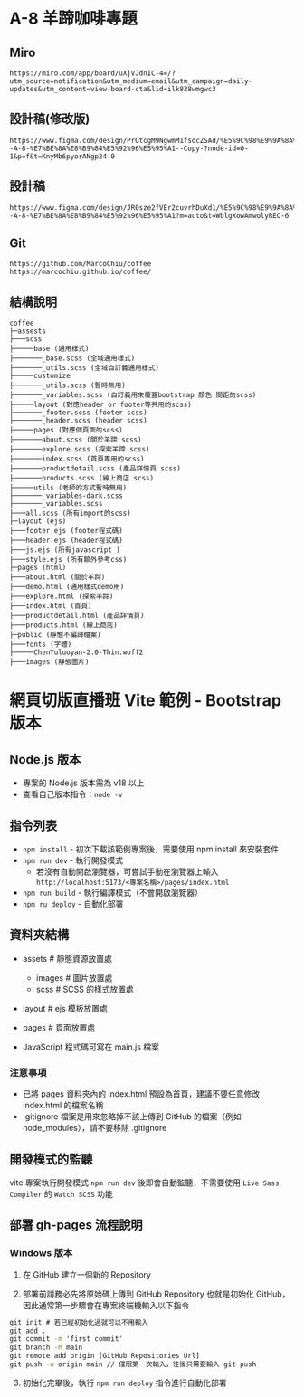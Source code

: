  # A-8 羊蹄咖啡專題

## Miro
```
https://miro.com/app/board/uXjVJdnIC-4=/?utm_source=notification&utm_medium=email&utm_campaign=daily-updates&utm_content=view-board-cta&lid=ilk838wmgwc3
```

## 設計稿(修改版)
```
https://www.figma.com/design/PrGtcgM9NgwmM1fsdcZSAd/%E5%9C%98%E9%9A%8A%E5%B0%88%E9%A1%8C--A-8-%E7%BE%8A%E8%B9%84%E5%92%96%E5%95%A1--Copy-?node-id=0-1&p=f&t=KnyMb6pyorANgp24-0
```

## 設計稿
```
https://www.figma.com/design/JR0sze2fVEr2cuvrhDuXd1/%E5%9C%98%E9%9A%8A%E5%B0%88%E9%A1%8C--A-8-%E7%BE%8A%E8%B9%84%E5%92%96%E5%95%A1?m=auto&t=WblgXowAmwolyREO-6
```

## Git
```
https://github.com/MarcoChiu/coffee
https://marcochiu.github.io/coffee/
```

## 結構說明

```
coffee
├─assests
├───scss
├─────base (通用樣式)
├───────_base.scss (全域通用樣式)
├───────_utils.scss (全域自訂義通用樣式)
├─────customize
├───────_utils.scss (暫時無用)
├───────_variables.scss (自訂義用來覆蓋bootstrap 顏色 間距的scss)
├─────layout (對應header or footer等共用的scss)
├───────_footer.scss (footer scss)
├───────_header.scss (header scss) 
├─────pages (對應個頁面的scss)
├───────about.scss (關於羊蹄 scss)
├───────explore.scss (探索羊蹄 scss)
├───────index.scss (首頁專用的scss)
├───────productdetail.scss (產品詳情頁 scss)
├───────products.scss (線上商店 scss)
├─────utils (老師的方式暫時無用)
├───────_variables-dark.scss  
├───────_variables.scss  
├───all.scss (所有import的scss)
├─layout (ejs)
├───footer.ejs (footer程式碼)
├───header.ejs (header程式碼)
├───js.ejs (所有javascript )
├───style.ejs (所有額外參考css)
├─pages (html)
├───about.html (關於羊蹄)
├───demo.html (通用樣式demo用)
├───explore.html (探索羊蹄)
├───index.html (首頁)
├───productdetail.html (產品詳情頁)
├───products.html (線上商店)
├─public (靜態不編譯檔案)
├───fonts (字體)
├─────ChenYuluoyan-2.0-Thin.woff2
├───images (靜態圖片)

```

# 網頁切版直播班 Vite 範例 - Bootstrap 版本

## Node.js 版本
  - 專案的 Node.js 版本需為 v18 以上
  - 查看自己版本指令：`node -v`


## 指令列表
- `npm install` - 初次下載該範例專案後，需要使用 npm install 來安裝套件
- `npm run dev` - 執行開發模式
  - 若沒有自動開啟瀏覽器，可嘗試手動在瀏覽器上輸入
    `http://localhost:5173/<專案名稱>/pages/index.html`
- `npm run build` - 執行編譯模式（不會開啟瀏覽器）
- `npm ru deploy` - 自動化部署

## 資料夾結構
  - assets # 靜態資源放置處
    - images # 圖片放置處
    - scss # SCSS 的樣式放置處

  - layout # ejs 模板放置處
  - pages # 頁面放置處

- JavaScript 程式碼可寫在 main.js 檔案

### 注意事項
- 已將 pages 資料夾內的 index.html 預設為首頁，建議不要任意修改 index.html 的檔案名稱
- .gitignore 檔案是用來忽略掉不該上傳到 GitHub 的檔案（例如 node_modules），請不要移除 .gitignore

## 開發模式的監聽
vite 專案執行開發模式 `npm run dev` 後即會自動監聽，不需要使用 `Live Sass Compiler` 的 `Watch SCSS` 功能


## 部署 gh-pages 流程說明
### Windows 版本
1. 在 GitHub 建立一個新的 Repository

2. 部署前請務必先將原始碼上傳到 GitHub Repository 也就是初始化 GitHub，因此通常第一步驟會在專案終端機輸入以下指令
```cmd
git init # 若已經初始化過就可以不用輸入
git add .
git commit -m 'first commit'
git branch -M main
git remote add origin [GitHub Repositories Url]
git push -u origin main // 僅限第一次輸入，往後只需要輸入 git push
```

3. 初始化完畢後，執行 `npm run deploy` 指令進行自動化部署